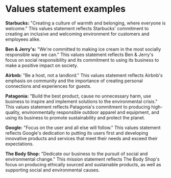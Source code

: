 # Values statement examples

**Starbucks:** "Creating a culture of warmth and belonging, where everyone is welcome." This values statement reflects Starbucks' commitment to creating an inclusive and welcoming environment for customers and employees alike.

**Ben & Jerry's:** "We're committed to making ice cream in the most socially responsible way we can." This values statement reflects Ben & Jerry's focus on social responsibility and its commitment to using its business to make a positive impact on society.

**Airbnb:** "Be a host, not a landlord." This values statement reflects Airbnb's emphasis on community and the importance of creating personal connections and experiences for guests.

**Patagonia:** "Build the best product, cause no unnecessary harm, use business to inspire and implement solutions to the environmental crisis." This values statement reflects Patagonia's commitment to producing high-quality, environmentally responsible outdoor apparel and equipment, and using its business to promote sustainability and protect the planet.

**Google:** "Focus on the user and all else will follow." This values statement reflects Google's dedication to putting its users first and developing innovative products and services that meet their needs and exceed their expectations.

**The Body Shop:** "Dedicate our business to the pursuit of social and environmental change." This mission statement reflects The Body Shop's focus on producing ethically sourced and sustainable products, as well as supporting social and environmental causes.
